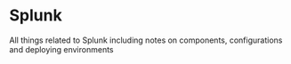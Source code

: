 # Splunk
All things related to Splunk including notes on components, configurations and deploying environments
